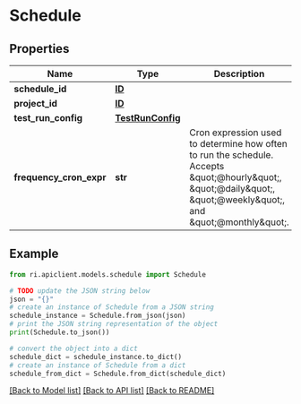 # Schedule


## Properties

Name | Type | Description | Notes
------------ | ------------- | ------------- | -------------
**schedule_id** | [**ID**](ID.md) |  | [optional] 
**project_id** | [**ID**](ID.md) |  | [optional] 
**test_run_config** | [**TestRunConfig**](TestRunConfig.md) |  | [optional] 
**frequency_cron_expr** | **str** | Cron expression used to determine how often to run the schedule. Accepts \&quot;@hourly\&quot;, \&quot;@daily\&quot;, \&quot;@weekly\&quot;, and \&quot;@monthly\&quot;. | [optional] 

## Example

```python
from ri.apiclient.models.schedule import Schedule

# TODO update the JSON string below
json = "{}"
# create an instance of Schedule from a JSON string
schedule_instance = Schedule.from_json(json)
# print the JSON string representation of the object
print(Schedule.to_json())

# convert the object into a dict
schedule_dict = schedule_instance.to_dict()
# create an instance of Schedule from a dict
schedule_from_dict = Schedule.from_dict(schedule_dict)
```
[[Back to Model list]](../README.md#documentation-for-models) [[Back to API list]](../README.md#documentation-for-api-endpoints) [[Back to README]](../README.md)

